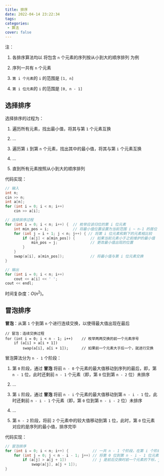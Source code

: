 ```yaml
---
title: 排序
date: 2022-04-14 23:22:34
tags:
categories:
 - 算法
cover: false
---
```


注：

1. 各排序算法均以  将包含 `n` 个元素的序列按从小到大的顺序排列  为例

2. 序列一共有 `n` 个元素

3. `第 i 个元素`的 `i` 的范围是 `[1, n]`

4. `第 i 位元素`的 `i` 的范围是 `[0, n - 1]`


## 选择排序

选择排序的过程为：

1. 遍历所有元素，找出最小值，将其与第 `1` 个元素互换

2. ...

3. 遍历第 `i` 到第 `n` 个元素，找出其中的最小值，将其与第 `i` 个元素互换

4. ...

5. 直到所有元素按照从小到大的顺序排列

[^_^]:  以下算法已经被注释掉
算法：

    for i = 0 to n-1
        遍历，找出第 i 位元素到第 n-1 位元素的最小值，记录最小值所在位置为 k
        交换第 i 位与第 k 位元素
    end for


代码实现：
```cpp
// 输入
int n;
cin >> n;
int a[n];
for (int i = 0; i < n; i++)
    cin >> a[i];

// 选择排序过程
for (int i = 0; i < n; i++) {  // 枚举应该归位的第 i 位元素
    int min_pos = i;           // 将最小值位置设置为当前范围 i ~ n-1 的首位
    for (int j = i + 1; j < n; j++) { // 将第 i 位元素和剩下的元素相比较
        if (a[j] < a[min_pos]) {       // 如果当前元素小于之前维护的最小值
            min_pos = j;               // 更改最小值出现的位置
        }
    }
    swap(a[i], a[min_pos]);            // 将最小值与第 i 位元素交换
}

// 输出
for (int i = 0; i < n; i++) 
    cout << a[i] << ' ';
cout << endl;
```

时间复杂度：$O(n^2)$。


## 冒泡排序

**冒泡**：从第 `1` 个到第 `n` 个进行连续交换，以使得最大值出现在最后

    // 冒泡：连续交换过程
    for (int i = 0; i < n - 1; i++)    // 枚举两两交换的前一个元素序号
        if (a[i] > a[i + 1])
            swap(a[i], a[i + 1]);      // 如果前一个元素大于后一个，就进行交换


冒泡算法分为 `n - 1` 个阶段：

1. 第 `0` 阶段，通过 **冒泡** 将前 `n - 0` 个元素的最大值移动到序列的最后，即，第 `n - 1` 位，此时还剩前 `n - 1` 个元素（即，第 `0` 位到第 `n - 2` 位）未排序

2. ...

3. 第 `i` 阶段，通过 **冒泡** 将前 `n - i` 个元素的最大值移动到第 `n - i - 1` 位，此时还剩前 `n - i - 1` 个元素（即，第 `0` 位到第 `n - i - 2` 位）未排序

4. ...

5. 第 `n - 2` 阶段，将前 `2` 个元素中的较大值移动到第 `1` 位，此时，第 `0` 位元素对应的是序列的最小值，排序完毕

代码实现：
```cpp
// 冒泡排序
for (int i = 0; i < n; i++) { 	        // 一共 n - 1 个阶段，在第 i 个阶段，未排序的序列长度从 n - i 变成 n - i - 1
    for (int j = 0; j < n - i - 1; j++)	// 将第 0 位到第 n - i - 1 位元素的最大值，移到 n - i - 1 的位置
        if (a[j] > a[j + 1])            // j 是前后交换时前一个元素的下标，j 的最大值为 n - i - 2，对应的 j + 1 最大值为 n - i - 1
            swap(a[j], a[j + 1]);
}
```